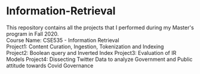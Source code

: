 # Information-Retrieval
This repository contains all the projects that I performed during my Master's program in Fall 2020.<br />
Course Name: CSE535 - Information Retrieval <br />
Project1: Content Curation, Ingestion, Tokenization and Indexing <br />
Project2: Boolean query and Inverted Index
Project3: Evaluation of IR Models
Project4: Dissecting Twitter Data to analyze Government and Public attitude towards Covid Governance
